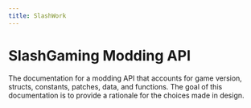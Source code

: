 ```yaml
---
title: SlashWork
---
```

# SlashGaming Modding API

The documentation for a modding API that accounts for game version, structs, constants, patches, data, and functions. The goal of this documentation is to provide a rationale for the choices made in design.
